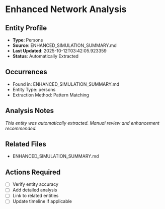 # Enhanced Network Analysis

## Entity Profile
- **Type**: Persons
- **Source**: ENHANCED_SIMULATION_SUMMARY.md
- **Last Updated**: 2025-10-12T03:42:05.923359
- **Status**: Automatically Extracted

## Occurrences
- Found in: ENHANCED_SIMULATION_SUMMARY.md
- Entity Type: persons
- Extraction Method: Pattern Matching

## Analysis Notes
*This entity was automatically extracted. Manual review and enhancement recommended.*

## Related Files
- ENHANCED_SIMULATION_SUMMARY.md

## Actions Required
- [ ] Verify entity accuracy
- [ ] Add detailed analysis
- [ ] Link to related entities
- [ ] Update timeline if applicable
